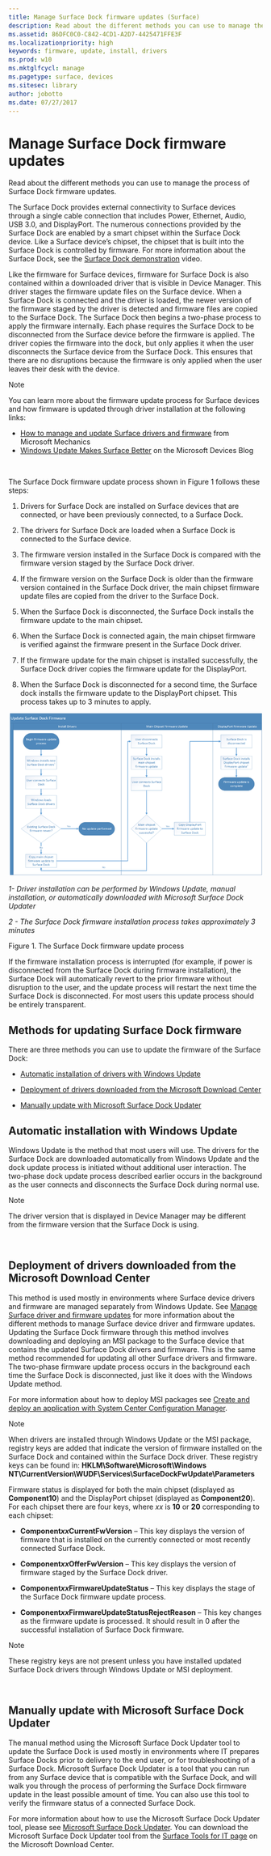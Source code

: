 ```yaml
---
title: Manage Surface Dock firmware updates (Surface)
description: Read about the different methods you can use to manage the process of Surface Dock firmware updates.
ms.assetid: 86DFC0C0-C842-4CD1-A2D7-4425471FFE3F
ms.localizationpriority: high
keywords: firmware, update, install, drivers
ms.prod: w10
ms.mktglfcycl: manage
ms.pagetype: surface, devices
ms.sitesec: library
author: jobotto
ms.date: 07/27/2017
---
```


# Manage Surface Dock firmware updates


Read about the different methods you can use to manage the process of Surface Dock firmware updates.

The Surface Dock provides external connectivity to Surface devices through a single cable connection that includes Power, Ethernet, Audio, USB 3.0, and DisplayPort. The numerous connections provided by the Surface Dock are enabled by a smart chipset within the Surface Dock device. Like a Surface device’s chipset, the chipset that is built into the Surface Dock is controlled by firmware. For more information about the Surface Dock, see the [Surface Dock demonstration](https://technet.microsoft.com/mt697552) video.

Like the firmware for Surface devices, firmware for Surface Dock is also contained within a downloaded driver that is visible in Device Manager. This driver stages the firmware update files on the Surface device. When a Surface Dock is connected and the driver is loaded, the newer version of the firmware staged by the driver is detected and firmware files are copied to the Surface Dock. The Surface Dock then begins a two-phase process to apply the firmware internally. Each phase requires the Surface Dock to be disconnected from the Surface device before the firmware is applied. The driver copies the firmware into the dock, but only applies it when the user disconnects the Surface device from the Surface Dock. This ensures that there are no disruptions because the firmware is only applied when the user leaves their desk with the device.


>[!NOTE]
>You can learn more about the firmware update process for Surface devices and how firmware is updated through driver installation at the following links:
>- [How to manage and update Surface drivers and firmware](https://technet.microsoft.com/mt697551) from Microsoft Mechanics
>- [Windows Update Makes Surface Better](https://go.microsoft.com/fwlink/p/?LinkId=785354) on the Microsoft Devices Blog


 

The Surface Dock firmware update process shown in Figure 1 follows these steps:

1.  Drivers for Surface Dock are installed on Surface devices that are connected, or have been previously connected, to a Surface Dock.

2.  The drivers for Surface Dock are loaded when a Surface Dock is connected to the Surface device.

3.  The firmware version installed in the Surface Dock is compared with the firmware version staged by the Surface Dock driver.

4.  If the firmware version on the Surface Dock is older than the firmware version contained in the Surface Dock driver, the main chipset firmware update files are copied from the driver to the Surface Dock.

5.  When the Surface Dock is disconnected, the Surface Dock installs the firmware update to the main chipset.

6.  When the Surface Dock is connected again, the main chipset firmware is verified against the firmware present in the Surface Dock driver.

7.  If the firmware update for the main chipset is installed successfully, the Surface Dock driver copies the firmware update for the DisplayPort.

8.  When the Surface Dock is disconnected for a second time, the Surface dock installs the firmware update to the DisplayPort chipset. This process takes up to 3 minutes to apply.

![Surface Dock firmware update process](images/manage-surface-dock-fig1-updateprocess.png "Surface Dock firmware update process")

*1- Driver installation can be performed by Windows Update, manual installation, or automatically downloaded with Microsoft Surface Dock Updater*

*2 - The Surface Dock firmware installation process takes approximately 3 minutes*

Figure 1. The Surface Dock firmware update process

If the firmware installation process is interrupted (for example, if power is disconnected from the Surface Dock during firmware installation), the Surface Dock will automatically revert to the prior firmware without disruption to the user, and the update process will restart the next time the Surface Dock is disconnected. For most users this update process should be entirely transparent.

## Methods for updating Surface Dock firmware


There are three methods you can use to update the firmware of the Surface Dock:

-   [Automatic installation of drivers with Windows Update](#automatic-installation)

-   [Deployment of drivers downloaded from the Microsoft Download Center](#deployment-dlc)

-   [Manually update with Microsoft Surface Dock Updater](#manual-updater)

## <a href="" id="automatic-installation"></a>Automatic installation with Windows Update


Windows Update is the method that most users will use. The drivers for the Surface Dock are downloaded automatically from Windows Update and the dock update process is initiated without additional user interaction. The two-phase dock update process described earlier occurs in the background as the user connects and disconnects the Surface Dock during normal use.

>[!NOTE]
>The driver version that is displayed in Device Manager may be different from the firmware version that the Surface Dock is using.

 

## <a href="" id="deployment-dlc"></a>Deployment of drivers downloaded from the Microsoft Download Center


This method is used mostly in environments where Surface device drivers and firmware are managed separately from Windows Update. See [Manage Surface driver and firmware updates](manage-surface-pro-3-firmware-updates.md) for more information about the different methods to manage Surface device driver and firmware updates. Updating the Surface Dock firmware through this method involves downloading and deploying an MSI package to the Surface device that contains the updated Surface Dock drivers and firmware. This is the same method recommended for updating all other Surface drivers and firmware. The two-phase firmware update process occurs in the background each time the Surface Dock is disconnected, just like it does with the Windows Update method.

For more information about how to deploy MSI packages see [Create and deploy an application with System Center Configuration Manager](https://docs.microsoft.com/sccm/apps/get-started/create-and-deploy-an-application).

>[!NOTE]
>When drivers are installed through Windows Update or the MSI package, registry keys are added that indicate the version of firmware installed on the Surface Dock and contained within the Surface Dock driver. These registry keys can be found in:
> **HKLM\\Software\\Microsoft\\Windows NT\\CurrentVersion\\WUDF\\Services\\SurfaceDockFwUpdate\\Parameters**

Firmware status is displayed for both the main chipset (displayed as **Component10**) and the DisplayPort chipset (displayed as **Component20**). For each chipset there are four keys, where *xx* is **10** or **20** corresponding to each chipset:

-   **Component*xx*CurrentFwVersion** – This key displays the version of firmware that is installed on the currently connected or most recently connected Surface Dock.

-   **Component*xx*OfferFwVersion** – This key displays the version of firmware staged by the Surface Dock driver.

-   **Component*xx*FirmwareUpdateStatus** – This key displays the stage of the Surface Dock firmware update process.

-   **Component*xx*FirmwareUpdateStatusRejectReason** – This key changes as the firmware update is processed. It should result in 0 after the successful installation of Surface Dock firmware.

>[!NOTE]
>These registry keys are not present unless you have installed updated Surface Dock drivers through Windows Update or MSI deployment.

 

## <a href="" id="manual-updater"></a>Manually update with Microsoft Surface Dock Updater


The manual method using the Microsoft Surface Dock Updater tool to update the Surface Dock is used mostly in environments where IT prepares Surface Docks prior to delivery to the end user, or for troubleshooting of a Surface Dock. Microsoft Surface Dock Updater is a tool that you can run from any Surface device that is compatible with the Surface Dock, and will walk you through the process of performing the Surface Dock firmware update in the least possible amount of time. You can also use this tool to verify the firmware status of a connected Surface Dock.

For more information about how to use the Microsoft Surface Dock Updater tool, please see [Microsoft Surface Dock Updater](surface-dock-updater.md). You can download the Microsoft Surface Dock Updater tool from the [Surface Tools for IT page](https://www.microsoft.com/download/details.aspx?id=46703) on the Microsoft Download Center.

 

 





